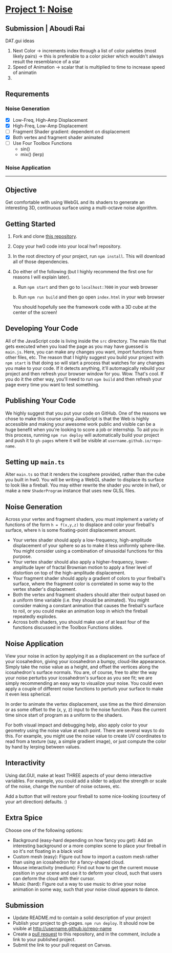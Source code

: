 # [Project 1: Noise](https://github.com/CIS-566-Fall-2022/hw01-fireball-base)

## Submission | Aboudi Rai

DAT.gui ideas
1. Next Color -> increments index through a list of color palettes (most likely pairs)
    -> this is preferable to a color picker which wouldn't always result the resemblance of a star
2. Speed of Animation -> scalar that is multiplied to time to increase speed of animatin
3. 

## Requrements
### Noise Generation
- [x] Low-Freq, High-Amp Displacement
- [x] High-Freq, Low-Amp Displacement
- [ ] Fragment Shader gradient: dependent on displacement
- [x] Both vertex and fragment shader animated
- [ ] Use Four Toolbox Functions
    - sin()
    - mix() (lerp)
### Noise Application

---

## Objective

Get comfortable with using WebGL and its shaders to generate an interesting 3D, continuous surface using a multi-octave noise algorithm.

## Getting Started

1. Fork and clone [this repository](https://github.com/CIS700-Procedural-Graphics/Project1-Noise).

2. Copy your hw0 code into your local hw1 repository.

3. In the root directory of your project, run `npm install`. This will download all of those dependencies.

4. Do either of the following (but I highly recommend the first one for reasons I will explain later).

    a. Run `npm start` and then go to `localhost:7000` in your web browser

    b. Run `npm run build` and then go open `index.html` in your web browser

    You should hopefully see the framework code with a 3D cube at the center of the screen!


## Developing Your Code
All of the JavaScript code is living inside the `src` directory. The main file that gets executed when you load the page as you may have guessed is `main.js`. Here, you can make any changes you want, import functions from other files, etc. The reason that I highly suggest you build your project with `npm start` is that doing so will start a process that watches for any changes you make to your code. If it detects anything, it'll automagically rebuild your project and then refresh your browser window for you. Wow. That's cool. If you do it the other way, you'll need to run `npm build` and then refresh your page every time you want to test something.

## Publishing Your Code
We highly suggest that you put your code on GitHub. One of the reasons we chose to make this course using JavaScript is that the Web is highly accessible and making your awesome work public and visible can be a huge benefit when you're looking to score a job or internship. To aid you in this process, running `npm run deploy` will automatically build your project and push it to `gh-pages` where it will be visible at `username.github.io/repo-name`.

## Setting up `main.ts`

Alter `main.ts` so that it renders the icosphere provided, rather than the cube you built in hw0. You will be writing a WebGL shader to displace its surface to look like a fireball. You may either rewrite the shader you wrote in hw0, or make a new `ShaderProgram` instance that uses new GLSL files.

## Noise Generation

Across your vertex and fragment shaders, you must implement a variety of functions of the form `h = f(x,y,z)` to displace and color your fireball's surface, where `h` is some floating-point displacement amount.

- Your vertex shader should apply a low-frequency, high-amplitude displacement of your sphere so as to make it less uniformly sphere-like. You might consider using a combination of sinusoidal functions for this purpose.
- Your vertex shader should also apply a higher-frequency, lower-amplitude layer of fractal Brownian motion to apply a finer level of distortion on top of the high-amplitude displacement.
- Your fragment shader should apply a gradient of colors to your fireball's surface, where the fragment color is correlated in some way to the vertex shader's displacement.
- Both the vertex and fragment shaders should alter their output based on a uniform time variable (i.e. they should be animated). You might consider making a constant animation that causes the fireball's surface to roil, or you could make an animation loop in which the fireball repeatedly explodes.
- Across both shaders, you should make use of at least four of the functions discussed in the Toolbox Functions slides.


## Noise Application

View your noise in action by applying it as a displacement on the surface of your icosahedron, giving your icosahedron a bumpy, cloud-like appearance. Simply take the noise value as a height, and offset the vertices along the icosahedron's surface normals. You are, of course, free to alter the way your noise perturbs your icosahedron's surface as you see fit; we are simply recommending an easy way to visualize your noise. You could even apply a couple of different noise functions to perturb your surface to make it even less spherical.

In order to animate the vertex displacement, use time as the third dimension or as some offset to the (x, y, z) input to the noise function. Pass the current time since start of program as a uniform to the shaders.

For both visual impact and debugging help, also apply color to your geometry using the noise value at each point. There are several ways to do this. For example, you might use the noise value to create UV coordinates to read from a texture (say, a simple gradient image), or just compute the color by hand by lerping between values.

## Interactivity

Using dat.GUI, make at least THREE aspects of your demo interactive variables. For example, you could add a slider to adjust the strength or scale of the noise, change the number of noise octaves, etc. 

Add a button that will restore your fireball to some nice-looking (courtesy of your art direction) defaults. :)

## Extra Spice

Choose one of the following options: 

- Background (easy-hard depending on how fancy you get): Add an interesting background or a more complex scene to place your fireball in so it's not floating in a black void
- Custom mesh (easy): Figure out how to import a custom mesh rather than using an icosahedron for a fancy-shaped cloud.
- Mouse interactivity (medium): Find out how to get the current mouse position in your scene and use it to deform your cloud, such that users can deform the cloud with their cursor.
- Music (hard): Figure out a way to use music to drive your noise animation in some way, such that your noise cloud appears to dance.

## Submission

- Update README.md to contain a solid description of your project
- Publish your project to gh-pages. `npm run deploy`. It should now be visible at http://username.github.io/repo-name
- Create a [pull request](https://help.github.com/articles/creating-a-pull-request/) to this repository, and in the comment, include a link to your published project.
- Submit the link to your pull request on Canvas.
